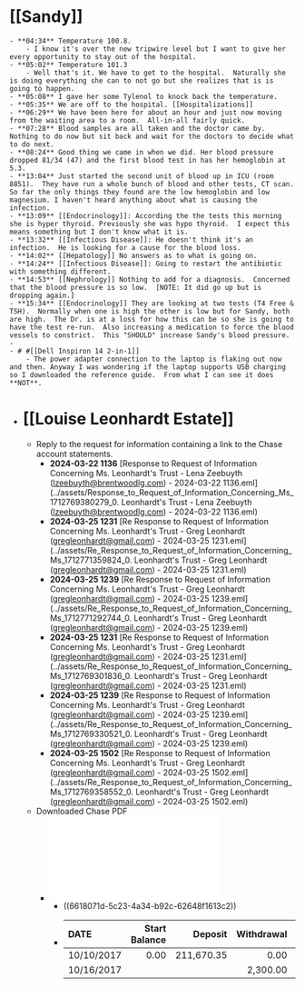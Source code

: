# [[Sandy]]
	- **04:34** Temperature 100.8.
		- I know it's over the new tripwire level but I want to give her every opportunity to stay out of the hospital.
	- **05:02** Temperature 101.3
		- Well that's it. We have to get to the hospital.  Naturally she is doing everything she can to not go but she realizes that is is going to happen.
	- **05:08** I gave her some Tylenol to knock back the temperature.
	- **05:35** We are off to the hospital. [[Hospitalizations]]
	- **06:29** We have been here for about an hour and just now moving from the waiting area to a room.  All-in-all fairly quick.
	- **07:28** Blood samples are all taken and the doctor came by.  Nothing to do now but sit back and wait for the doctors to decide what to do next.
	- **08:24** Good thing we came in when we did. Her blood pressure dropped 81/34 (47) and the first blood test in has her hemoglobin at 5.3.
	- **13:04** Just started the second unit of blood up in ICU (room 8851).  They have run a whole bunch of blood and other tests, CT scan.  So far the only things they found are the low hemoglobin and low magnesium. I haven't heard anything about what is causing the infection.
	- **13:09** [[Endocrinology]]: According the the tests this morning she is hyper thyroid. Previously she was hypo thyroid.  I expect this means something but I don't know what it is.
	- **13:32** [[Infectious Disease]]: He doesn't think it's an infection.  He is looking for a cause for the blood loss.
	- **14:02** [[Hepatology]] No answers as to what is going on.
	- **14:24** [[Infectious Disease]]: Going to restart the antibiotic with something different.
	- **14:53** [[Nephrology]] Nothing to add for a diagnosis.  Concerned that the blood pressure is so low.  [NOTE: It did go up but is dropping again.]
	- **15:34** [[Endocrinology]] They are looking at two tests (T4 Free & TSH).  Normally when one is high the other is low but for Sandy, both are high.  The Dr. is at a loss for how this can be so she is going to have the test re-run.  Also increasing a medication to force the blood vessels to constrict.  This "SHOULD" increase Sandy's blood pressure.
	-
	- # #[[Dell Inspiron 14 2-in-1]]
		- The power adapter connection to the laptop is flaking out now and then. Anyway I was wondering if the laptop supports USB charging so I downloaded the reference guide.  From what I can see it does **NOT**.
- # [[Louise Leonhardt Estate]]
	- Reply to the request for information containing a link to the Chase account statements.
		- **2024-03-22 1136** [Response to Request of Information Concerning Ms. Leonhardt's Trust - Lena Zeebuyth (lzeebuyth@brentwoodlg.com) - 2024-03-22 1136.eml](../assets/Response_to_Request_of_Information_Concerning_Ms_1712769380279_0. Leonhardt's Trust - Lena Zeebuyth (lzeebuyth@brentwoodlg.com) - 2024-03-22 1136.eml)
		- **2024-03-25 1231** [Re  Response to Request of Information Concerning Ms. Leonhardt's Trust - Greg Leonhardt (gregleonhardt@gmail.com) - 2024-03-25 1231.eml](../assets/Re_Response_to_Request_of_Information_Concerning_Ms_1712771359824_0. Leonhardt's Trust - Greg Leonhardt (gregleonhardt@gmail.com) - 2024-03-25 1231.eml)
		- **2024-03-25 1239** [Re  Response to Request of Information Concerning Ms. Leonhardt's Trust - Greg Leonhardt (gregleonhardt@gmail.com) - 2024-03-25 1239.eml](../assets/Re_Response_to_Request_of_Information_Concerning_Ms_1712771292744_0. Leonhardt's Trust - Greg Leonhardt (gregleonhardt@gmail.com) - 2024-03-25 1239.eml)
		- **2024-03-25 1231** [Re  Response to Request of Information Concerning Ms. Leonhardt's Trust - Greg Leonhardt (gregleonhardt@gmail.com) - 2024-03-25 1231.eml](../assets/Re_Response_to_Request_of_Information_Concerning_Ms_1712769301836_0. Leonhardt's Trust - Greg Leonhardt (gregleonhardt@gmail.com) - 2024-03-25 1231.eml)
		- **2024-03-25 1239** [Re  Response to Request of Information Concerning Ms. Leonhardt's Trust - Greg Leonhardt (gregleonhardt@gmail.com) - 2024-03-25 1239.eml](../assets/Re_Response_to_Request_of_Information_Concerning_Ms_1712769330521_0. Leonhardt's Trust - Greg Leonhardt (gregleonhardt@gmail.com) - 2024-03-25 1239.eml)
		- **2024-03-25 1502** [Re  Response to Request of Information Concerning Ms. Leonhardt's Trust - Greg Leonhardt (gregleonhardt@gmail.com) - 2024-03-25 1502.eml](../assets/Re_Response_to_Request_of_Information_Concerning_Ms_1712769358552_0. Leonhardt's Trust - Greg Leonhardt (gregleonhardt@gmail.com) - 2024-03-25 1502.eml)
	- Downloaded Chase PDF
		- ![Statements 10.2017 to 05.2021.pdf](../assets/Statements_10.2017_to_05.2021_1712769438182_0.pdf)
			- ((6618071d-5c23-4a34-b92c-62648f1613c2))
			- | DATE        | Start Balance | Deposit | Withdrawal | Interest | End Balance |
			  | :--------- | ----------: | ----------: | --------: | ----: |----------: |
			  | 10/10/2017 | 0.00 | 211,670.35 | 0.00 |   | 0.85 | 211,670.35 |
			  | 10/16/2017 |    |   | 2,300.00 |   | 208,368.50 |